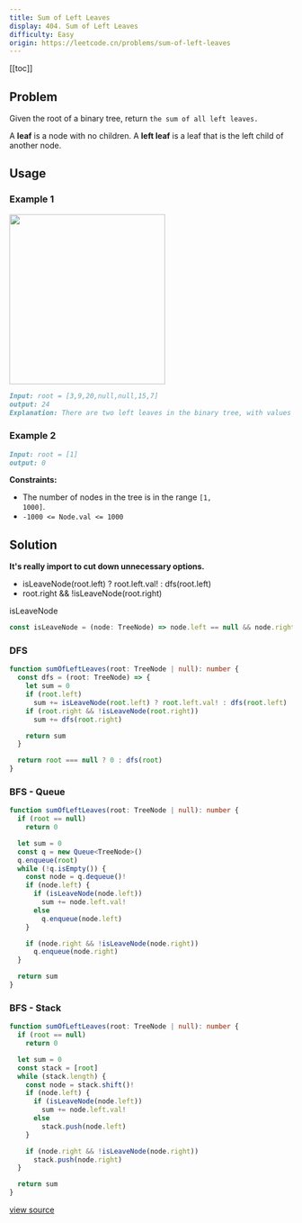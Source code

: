 ```yaml
---
title: Sum of Left Leaves
display: 404. Sum of Left Leaves
difficulty: Easy
origin: https://leetcode.cn/problems/sum-of-left-leaves
---
```


[[toc]]

## Problem

Given the root of a binary tree, return `the sum of all left leaves.`

A **leaf** is a node with no children. A **left leaf** is a leaf that is the left child of another node.

## Usage

### Example 1

<img alt="" src="https://assets.leetcode.com/uploads/2021/04/08/leftsum-tree.jpg" style="width: 277px; height: 302px;" />

```md
Input: root = [3,9,20,null,null,15,7]
output: 24
Explanation: There are two left leaves in the binary tree, with values 9 and 15 respectively.
```

### Example 2

```md
Input: root = [1]
output: 0
```

**Constraints:**

- The number of nodes in the tree is in the range <code>[1, 1000]</code>.
- <code>-1000 &lt;= Node.val &lt;= 1000</code>

## Solution

**It's really import to cut down unnecessary options.**

- isLeaveNode(root.left) ? root.left.val! : dfs(root.left)
- root.right && !isLeaveNode(root.right)

isLeaveNode

```ts
const isLeaveNode = (node: TreeNode) => node.left == null && node.right == null
```

### DFS

```ts
function sumOfLeftLeaves(root: TreeNode | null): number {
  const dfs = (root: TreeNode) => {
    let sum = 0
    if (root.left)
      sum += isLeaveNode(root.left) ? root.left.val! : dfs(root.left)
    if (root.right && !isLeaveNode(root.right))
      sum += dfs(root.right)

    return sum
  }

  return root === null ? 0 : dfs(root)
}
```

### BFS - Queue

```ts
function sumOfLeftLeaves(root: TreeNode | null): number {
  if (root == null)
    return 0

  let sum = 0
  const q = new Queue<TreeNode>()
  q.enqueue(root)
  while (!q.isEmpty()) {
    const node = q.dequeue()!
    if (node.left) {
      if (isLeaveNode(node.left))
        sum += node.left.val!
      else
        q.enqueue(node.left)
    }

    if (node.right && !isLeaveNode(node.right))
      q.enqueue(node.right)
  }

  return sum
}
```

### BFS - Stack

```ts
function sumOfLeftLeaves(root: TreeNode | null): number {
  if (root == null)
    return 0

  let sum = 0
  const stack = [root]
  while (stack.length) {
    const node = stack.shift()!
    if (node.left) {
      if (isLeaveNode(node.left))
        sum += node.left.val!
      else
        stack.push(node.left)
    }

    if (node.right && !isLeaveNode(node.right))
      stack.push(node.right)
  }

  return sum
}
```

[view source](https://leetcode.cn/problems/sum-of-left-leaves)
